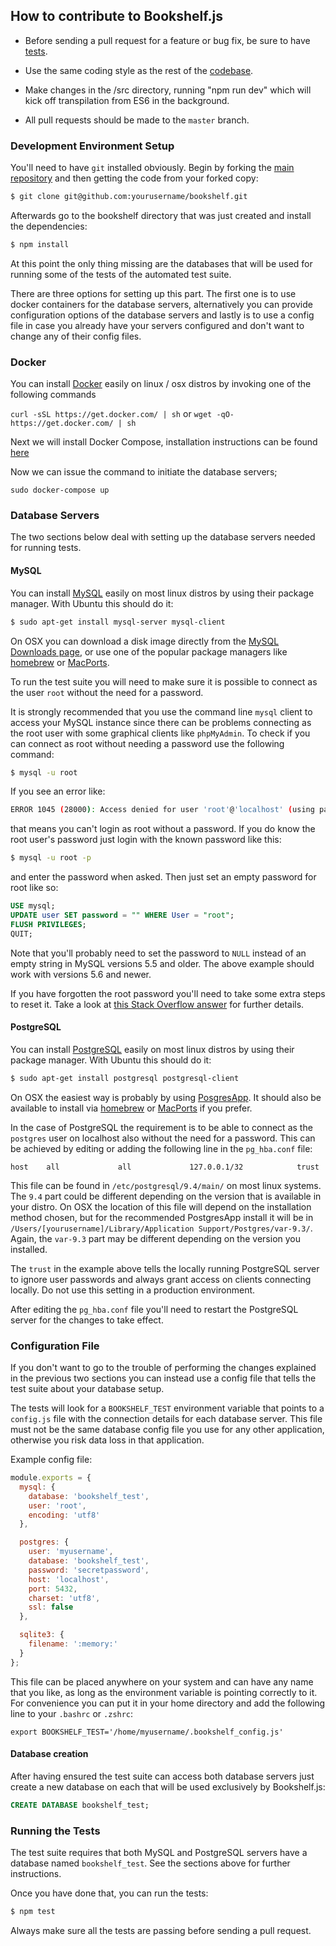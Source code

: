 ## How to contribute to Bookshelf.js

* Before sending a pull request for a feature or bug fix, be sure to have
[tests](https://github.com/bookshelf/bookshelf/tree/master/test).

* Use the same coding style as the rest of the
[codebase](https://github.com/bookshelf/bookshelf/blob/master/src/bookshelf.js).

* Make changes in the /src directory, running "npm run dev" which will kick off
transpilation from ES6 in the background.

* All pull requests should be made to the `master` branch.

### Development Environment Setup

You'll need to have `git` installed obviously. Begin by forking the [main
 repository](https://github.com/bookshelf/bookshelf) and then getting the code from your forked copy:

```sh
$ git clone git@github.com:yourusername/bookshelf.git
```

Afterwards go to the bookshelf directory that was just created and install the dependencies:

```sh
$ npm install
```

At this point the only thing missing are the databases that will be used for running some of the tests of the automated
test suite.

There are three options for setting up this part. The first one is to use docker containers for the database servers, alternatively you can provide configuration options of the database
servers and lastly is to use a config file in case you already have your servers configured and don't want to change
any of their config files.

### Docker

You can install [Docker](http://www.docker.com) easily on linux / osx distros by invoking one of the following commands

`curl -sSL https://get.docker.com/ | sh` or `wget -qO- https://get.docker.com/ | sh`

Next we will install Docker Compose, installation instructions can be found [here](https://docs.docker.com/compose/install/)

Now we can issue the command to initiate the database servers;

`sudo docker-compose up`

### Database Servers

The two sections below deal with setting up the database servers needed for running tests.

#### MySQL

You can install [MySQL](https://www.mysql.com/) easily on most linux distros by using their package manager. With Ubuntu
this should do it:

```sh
$ sudo apt-get install mysql-server mysql-client
```

On OSX you can download a disk image directly from the [MySQL Downloads page](http://dev.mysql.com/downloads/mysql/), or
use one of the popular package managers like [homebrew](http://brew.sh/) or [MacPorts](https://www.macports.org/).

To run the test suite you will need to make sure it is possible to connect as the user `root` without the need for a
password.

It is strongly recommended that you use the command line `mysql` client to access your MySQL instance since there can be
problems connecting as the root user with some graphical clients like `phpMyAdmin`. To check if you can connect as root
without needing a password use the following command:

```sh
$ mysql -u root
```

If you see an error like:

```sh
ERROR 1045 (28000): Access denied for user 'root'@'localhost' (using password: NO)
```

that means you can't login as root without a password. If you do know the root user's password just login with the known
password like this:

```sh
$ mysql -u root -p
```

and enter the password when asked. Then just set an empty password for root like so:

```SQL
USE mysql;
UPDATE user SET password = "" WHERE User = "root";
FLUSH PRIVILEGES;
QUIT;
```

Note that you'll probably need to set the password to `NULL` instead of an empty string in MySQL versions 5.5 and older.
The above example should work with versions 5.6 and newer.

If you have forgotten the root password you'll need to take some extra steps to reset it. Take a look at
[this Stack Overflow answer](http://stackoverflow.com/a/7825212/504930) for further details.

#### PostgreSQL

You can install [PostgreSQL](http://www.postgresql.org/) easily on most linux distros by using their package manager.
With Ubuntu this should do it:

```sh
$ sudo apt-get install postgresql postgresql-client
```

On OSX the easiest way is probably by using [PosgresApp](http://postgresapp.com/). It should also be available to
install via [homebrew](http://brew.sh/) or [MacPorts](https://www.macports.org/) if you prefer.

In the case of PostgreSQL the requirement is to be able to connect as the `postgres` user on localhost also without the
need for a password. This can be achieved by editing or adding the following line in the `pg_hba.conf` file:

```
host    all             all             127.0.0.1/32            trust
```

This file can be found in `/etc/postgresql/9.4/main/` on most linux systems. The `9.4` part could be different depending
on the version that is available in your distro. On OSX the location of this file will depend on the installation method
chosen, but for the recommended PostgresApp install it will be in `/Users/[yourusername]/Library/Application
Support/Postgres/var-9.3/`. Again, the `var-9.3` part may be different depending on the version you installed.

The `trust` in the example above tells the locally running PostgreSQL server to ignore user passwords and always grant
access on clients connecting locally. Do not use this setting in a production environment.

After editing the `pg_hba.conf` file you'll need to restart the PostgreSQL server for the changes to take effect.

### Configuration File

If you don't want to go to the trouble of performing the changes explained in the previous two sections you can instead
use a config file that tells the test suite about your database setup.

The tests will look for a `BOOKSHELF_TEST` environment variable that points to a `config.js` file with the connection
details for each database server. This file must not be the same database config file you use for any other application,
otherwise you risk data loss in that application.

Example config file:

```javascript
module.exports = {
  mysql: {
    database: 'bookshelf_test',
    user: 'root',
    encoding: 'utf8'
  },

  postgres: {
    user: 'myusername',
    database: 'bookshelf_test',
    password: 'secretpassword',
    host: 'localhost',
    port: 5432,
    charset: 'utf8',
    ssl: false
  },

  sqlite3: {
    filename: ':memory:'
  }
};
```

This file can be placed anywhere on your system and can have any name that you like, as long as the environment variable
is pointing correctly to it. For convenience you can put it in your home directory and add the following line to your
`.bashrc` or `.zshrc`:

```
export BOOKSHELF_TEST='/home/myusername/.bookshelf_config.js'
```

#### Database creation

After having ensured the test suite can access both database servers just create a new database on each that will be
used exclusively by Bookshelf.js:

```SQL
CREATE DATABASE bookshelf_test;
```

### Running the Tests

The test suite requires that both MySQL and PostgreSQL servers have a database named `bookshelf_test`. See the sections
above for further instructions.

Once you have done that, you can run the tests:

```sh
$ npm test
```

Always make sure all the tests are passing before sending a pull request.
